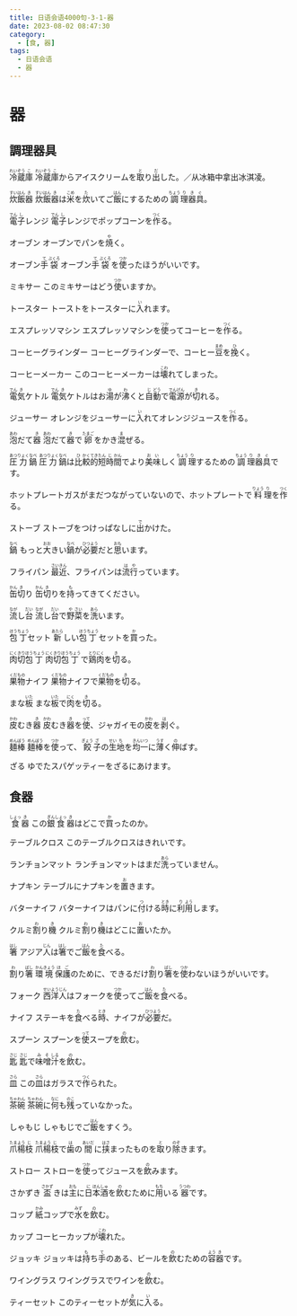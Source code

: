 ```yaml
---
title: 日语会语4000句-3-1-器
date: 2023-08-02 08:47:30
category:
  - [食, 器]
tags:
  - 日语会语
  - 器
---
```


# 器

## 調理器具

<ruby>冷<rt>れい</rt>蔵<rt>ぞう</rt>庫<rt>こ</rt></ruby>
<ruby>冷<rt>れい</rt>蔵<rt>ぞう</rt>庫<rt>こ</rt>からアイスクリームを<rt></rt>取<rt>と</rt>り<rt></rt>出<rt>だ</rt>した。／从冰箱中拿出冰淇凌。</ruby>

<!-- more -->

<ruby>炊<rt>すい</rt>飯<rt>はん</rt>器<rt>き</rt></ruby>
<ruby>炊<rt>すい</rt>飯<rt>はん</rt>器<rt>き</rt>は<rt></rt>米<rt>こめ</rt>を<rt></rt>炊<rt>た</rt>いてご<rt></rt>飯<rt>はん</rt>にするための<rt></rt>調<rt>ちょう</rt>理<rt>り</rt>器<rt>き</rt>具<rt>ぐ</rt>。</ruby>

<ruby>電<rt>でん</rt>子<rt>し</rt>レンジ</ruby>
<ruby>電<rt>でん</rt>子<rt>し</rt>レンジでポップコーンを<rt></rt>作<rt>つく</rt>る。</ruby>

<ruby>オーブン</ruby>
<ruby>オーブンでパンを<rt></rt>焼<rt>や</rt>く。</ruby>

<ruby>オーブン<rt></rt>手<rt>て</rt>袋<rt>ぶくろ</rt></ruby>
<ruby>オーブン<rt></rt>手<rt>て</rt>袋<rt>ぶくろ</rt>を<rt></rt>使<rt>つか</rt>ったほうがいいです。</ruby>

<ruby>ミキサー</ruby>
<ruby>このミキサーはどう<rt></rt>使<rt>つか</rt>いますか。</ruby>

<ruby>トースター</ruby>
<ruby>トーストをトースターに<rt></rt>入<rt>い</rt>れます。</ruby>

<ruby>エスプレッソマシン</ruby>
<ruby>エスプレッソマシンを<rt></rt>使<rt>つか</rt>ってコーヒーを<rt></rt>作<rt>つく</rt>る。</ruby>

<ruby>コーヒーグラインダー</ruby>
<ruby>コーヒーグラインダーで、コーヒー<rt></rt>豆<rt>まめ</rt>を<rt></rt>挽<rt>ひ</rt>く。</ruby>

<ruby>コーヒーメーカー</ruby>
<ruby>このコーヒーメーカーは<rt></rt>壊<rt>こわ</rt>れてしまった。</ruby>

<ruby>電<rt>でん</rt>気<rt>き</rt>ケトル</ruby>
<ruby>電<rt>でん</rt>気<rt>き</rt>ケトルはお<rt></rt>湯<rt>ゆ</rt>が<rt></rt>沸<rt>わ</rt>くと<rt></rt>自<rt>じ</rt>動<rt>どう</rt>で<rt></rt>電<rt>でん</rt>源<rt>げん</rt>が<rt></rt>切<rt>き</rt>れる。</ruby>

<ruby>ジューサー</ruby>
<ruby>オレンジをジューサーに<rt></rt>入<rt>い</rt>れてオレンジジュースを<rt></rt>作<rt>つく</rt>る。</ruby>

<ruby>泡<rt>あわ</rt>だて<rt></rt>器<rt>き</rt></ruby>
<ruby>泡<rt>あわ</rt>だて<rt></rt>器<rt>き</rt>で<rt></rt>卵<rt>たまご</rt>をかき<rt></rt>混<rt>ま</rt>ぜる。</ruby>

<ruby>圧<rt>あつ</rt>力<rt>りょく</rt>鍋<rt>なべ</rt></ruby>
<ruby>圧<rt>あつ</rt>力<rt>りょく</rt>鍋<rt>なべ</rt>は<rt></rt>比<rt>ひ</rt>較<rt>かく</rt>的<rt>てき</rt>短<rt>たん</rt>時<rt>じ</rt>間<rt>かん</rt>でより<rt></rt>美<rt>お</rt>味<rt>い</rt>しく<rt></rt>調<rt>ちょう</rt>理<rt>り</rt>するための<rt></rt>調<rt>ちょう</rt>理<rt>り</rt>器<rt>き</rt>具<rt>ぐ</rt>です。</ruby>

<ruby>ホットプレート</ruby>
<ruby>ガスがまだつながっていないので、ホットプレートで<rt></rt>料<rt>りょう</rt>理<rt>り</rt>を<rt></rt>作<rt>つく</rt>る。</ruby>

<ruby>ストーブ</ruby>
<ruby>ストーブをつけっぱなしに<rt></rt>出<rt>で</rt>かけた。</ruby>

<ruby>鍋<rt>なべ</rt></ruby>
<ruby>もっと<rt></rt>大<rt>おお</rt>きい<rt></rt>鍋<rt>なべ</rt>が<rt></rt>必<rt>ひつ</rt>要<rt>よう</rt>だと<rt></rt>思<rt>おも</rt>います。</ruby>

<ruby>フライパン</ruby>
<ruby>最<rt>さい</rt>近<rt>きん</rt>、フライパンは<rt></rt>流<rt>は</rt>行<rt>や</rt>っています。</ruby>

<ruby>缶<rt>かん</rt>切<rt>き</rt>り</ruby>
<ruby>缶<rt>かん</rt>切<rt>き</rt>りを<rt></rt>持<rt>も</rt>ってきてください。</ruby>

<ruby>流<rt>なが</rt>し<rt></rt>台<rt>だい</rt></ruby>
<ruby>流<rt>なが</rt>し<rt></rt>台<rt>だい</rt>で<rt></rt>野<rt>や</rt>菜<rt>さい</rt>を<rt></rt>洗<rt>あら</rt>います。</ruby>

<ruby>包<rt>ほう</rt>丁<rt>ちょう</rt>セット</ruby>
<ruby>新<rt>あたら</rt>しい<rt></rt>包<rt>ほう</rt>丁<rt>ちょう</rt>セットを<rt></rt>買<rt>か</rt>った。</ruby>

<ruby>肉<rt>にく</rt>切<rt>きり</rt>包<rt>ほう</rt>丁<rt>ちょう</rt></ruby>
<ruby>肉<rt>にく</rt>切<rt>きり</rt>包<rt>ほう</rt>丁<rt>ちょう</rt>で<rt></rt>鶏<rt>とり</rt>肉<rt>にく</rt>を<rt></rt>切<rt>き</rt>る。</ruby>

<ruby>果<rt>くだ</rt>物<rt>もの</rt>ナイフ</ruby>
<ruby>果<rt>くだ</rt>物<rt>もの</rt>ナイフで<rt></rt>果<rt>くだ</rt>物<rt>もの</rt>を<rt></rt>切<rt>き</rt>る。</ruby>

<ruby>まな<rt></rt>板<rt>いた</rt></ruby>
<ruby>まな<rt></rt>板<rt>いた</rt>で<rt></rt>肉<rt>にく</rt>を<rt></rt>切<rt>き</rt>る。</ruby>

<ruby>皮<rt>かわ</rt>むき<rt></rt>器<rt>き</rt></ruby>
<ruby>皮<rt>かわ</rt>むき<rt></rt>器<rt>き</rt>を<rt></rt>使<rt>って</rt>、ジャガイモの<rt></rt>皮<rt>かわ</rt>を<rt></rt>剥<rt>は</rt>ぐ。</ruby>

<ruby>麺<rt>めん</rt>棒<rt>ぼう</rt></ruby>
<ruby>麺<rt>めん</rt>棒<rt>ぼう</rt>を<rt></rt>使<rt>つか</rt>って、<rt></rt>餃<rt>ぎょう</rt>子<rt>ざ</rt>の<rt></rt>生<rt>せい</rt>地<rt>ち</rt>を<rt></rt>均<rt>きん</rt>一<rt>いつ</rt>に<rt></rt>薄<rt>うす</rt>く<rt></rt>伸<rt>の</rt>ばす。</ruby>

<ruby>ざる</ruby>
<ruby>ゆでたスパゲッティーをざるにあけます。</ruby>


## 食器

<ruby>食<rt>しょっ</rt>器<rt>き</rt></ruby>
<ruby>この<rt></rt>銀<rt>ぎん</rt>食<rt>しょっ</rt>器<rt>き</rt>はどこで<rt></rt>買<rt>か</rt>ったのか。</ruby>

<ruby>テーブルクロス</ruby>
<ruby>このテーブルクロスはきれいです。</ruby>

<ruby>ランチョンマット</ruby>
<ruby>ランチョンマットはまだ<rt></rt>洗<rt>あら</rt>っていません。</ruby>

<ruby>ナプキン</ruby>
<ruby>テーブルにナプキンを<rt></rt>置<rt>お</rt>きます。</ruby>

<ruby>バターナイフ</ruby>
<ruby>バターナイフはパンに<rt></rt>付<rt>つ</rt>ける<rt></rt>時<rt>とき</rt>に<rt></rt>利<rt>り</rt>用<rt>よう</rt>します。</ruby>

<ruby>クルミ<rt></rt>割<rt>わ</rt>り<rt></rt>機<rt>き</rt></ruby>
<ruby>クルミ<rt></rt>割<rt>わ</rt>り<rt></rt>機<rt>き</rt>はどこに<rt></rt>置<rt>お</rt>いたか。</ruby>

<ruby>箸<rt>はし</rt></ruby>
<ruby>アジア<rt></rt>人<rt>じん</rt>は<rt></rt>箸<rt>はし</rt>でご<rt></rt>飯<rt>はん</rt>を<rt></rt>食<rt>た</rt>べる。</ruby>

<ruby>割<rt>わ</rt>り<rt></rt>箸<rt>ばし</rt></ruby>
<ruby>環<rt>かん</rt>境<rt>きょう</rt>保<rt>ほ</rt>護<rt>ご</rt>のために、できるだけ<rt></rt>割<rt>わ</rt>り<rt></rt>箸<rt>ばし</rt>を<rt></rt>使<rt>つか</rt>わないほうがいいです。</ruby>

<ruby>フォーク</ruby>
<ruby>西<rt>せい</rt>洋<rt>よう</rt>人<rt>じん</rt>はフォークを<rt></rt>使<rt>つか</rt>ってご<rt></rt>飯<rt>はん</rt>を<rt></rt>食<rt>た</rt>べる。</ruby>

<ruby>ナイフ</ruby>
<ruby>ステーキを<rt></rt>食<rt>た</rt>べる<rt></rt>時<rt>とき</rt>、ナイフが<rt></rt>必<rt>ひつ</rt>要<rt>よう</rt>だ。</ruby>

<ruby>スプーン</ruby>
<ruby>スプーンを<rt></rt>使<rt>って</rt>スープを<rt></rt>飲<rt>の</rt>む。</ruby>

<ruby>匙<rt>さじ</rt></ruby>
<ruby>匙<rt>さじ</rt>で<rt></rt>味<rt>み</rt>噌<rt>そ</rt>汁<rt>しる</rt>を<rt></rt>飲<rt>の</rt>む。</ruby>

<ruby>皿<rt>さら</rt></ruby>
<ruby>この<rt></rt>皿<rt>さら</rt>はガラスで<rt></rt>作<rt>つく</rt>られた。</ruby>

<ruby>茶<rt>ちゃ</rt>碗<rt>わん</rt></ruby>
<ruby>茶<rt>ちゃ</rt>碗<rt>わん</rt>に<rt></rt>何<rt>なに</rt>も<rt></rt>残<rt>のこ</rt>っていなかった。</ruby>

<ruby>しゃもじ</ruby>
<ruby>しゃもじでご<rt></rt>飯<rt>はん</rt>をすくう。</ruby>

<ruby>爪<rt>たま</rt>楊<rt>よう</rt>枝<rt>じ</rt></ruby>
<ruby>爪<rt>たま</rt>楊<rt>よう</rt>枝<rt>じ</rt>で<rt></rt>歯<rt>は</rt>の<rt></rt>間<rt>あいだ</rt>に<rt></rt>挟<rt>はさ</rt>まったものを<rt></rt>取<rt>と</rt>り<rt></rt>除<rt>のぞ</rt>きます。</ruby>

<ruby>ストロー</ruby>
<ruby>ストローを<rt></rt>使<rt>つか</rt>ってジュースを<rt></rt>飲<rt>の</rt>みます。</ruby>

<ruby>さかずき</ruby>
<ruby>盃<rt>さかず</rt>きは<rt></rt>主<rt>おも</rt>に<rt></rt>日<rt>に</rt>本<rt>ほん</rt>酒<rt>しゅ</rt>を<rt></rt>飲<rt>の</rt>むために<rt></rt>用<rt>もち</rt>いる<rt></rt>器<rt>うつわ</rt>です。</ruby>

<ruby>コップ</ruby>
<ruby>紙<rt>かみ</rt>コップで<rt></rt>水<rt>みず</rt>を<rt></rt>飲<rt>の</rt>む。</ruby>

<ruby>カップ</ruby>
<ruby>コーヒーカップが<rt></rt>壊<rt>こわ</rt>れた。</ruby>

<ruby>ジョッキ</ruby>
<ruby>ジョッキは<rt></rt>持<rt>も</rt>ち<rt></rt>手<rt>て</rt>のある、ビールを<rt></rt>飲<rt>の</rt>むための<rt></rt>容<rt>よう</rt>器<rt>き</rt>です。</ruby>

<ruby>ワイングラス</ruby>
<ruby>ワイングラスでワインを<rt></rt>飲<rt>の</rt>む。</ruby>

<ruby>ティーセット</ruby>
<ruby>このティーセットが<rt></rt>気<rt>き</rt>に<rt></rt>入<rt>い</rt>る。</ruby>

